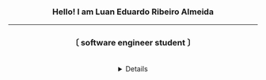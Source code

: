 <h3 align="center">Hello! I am <b>Luan Eduardo Ribeiro Almeida</a></b></h3>

---

<h3 align="center">〔 software engineer student 〕</a></b></h3>
<br>
<details align="center">
    <br>
    <p align="center"> 
        <img src="https://github-readme-stats.vercel.app/api?username=luanRibeir&show_icons=true&hide_border=true&hide=issues&title_color=5391FE&theme=dark&icon_color=2666CF&bg_color=171717"></img>
    </p>
    <br>
</details>
